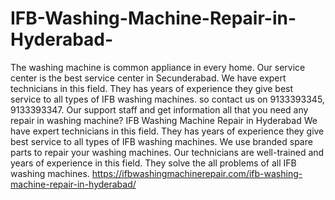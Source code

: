 # IFB-Washing-Machine-Repair-in-Hyderabad-
The washing machine is common appliance in every home. Our service center is the best service center in Secunderabad. We have expert technicians in this field. They has years of experience they give best service to all types of IFB washing machines.  so contact us on 9133393345, 9133393347.  Our support staff and get information all that you need any repair in washing machine? IFB Washing Machine Repair in Hyderabad  We have expert technicians in this field. They has years of experience they give best service to all types of IFB washing machines. We use branded spare parts to repair your washing machines. Our technicians are well-trained and years of experience in this field. They solve the all problems of all IFB washing machines.   https://ifbwashingmachinerepair.com/ifb-washing-machine-repair-in-hyderabad/
